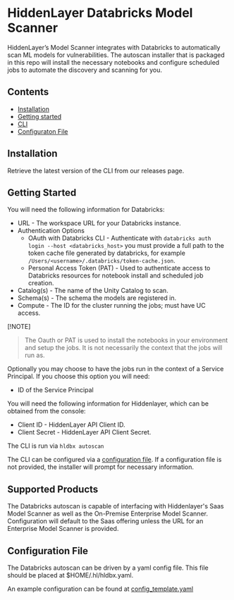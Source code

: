 # HiddenLayer Databricks Model Scanner

HiddenLayer’s Model Scanner integrates with Databricks to automatically scan ML models for vulnerabilities. The autoscan installer that is packaged in this repo will install the necessary notebooks and configure scheduled jobs to automate the discovery and scanning for you.

## Contents

- [Installation](#installation)
- [Getting started](#getting-started)
- [CLI](#cli)
- [Configuraton File](#configuration-file)

## Installation

Retrieve the latest version of the CLI from our releases page.

## Getting Started

You will need the following information for Databricks:
- URL - The workspace URL for your Databricks instance.
- Authentication Options
    - OAuth with Databricks CLI - Authenticate with `databricks auth login --host <databricks_host>` you must provide a full path to the token cache file generated by databricks, for example `/Users/<username>/.databricks/token-cache.json`.
    - Personal Access Token (PAT) - Used to authenticate access to Databricks resources for notebook install and scheduled job creation.
- Catalog(s) - The name of the Unity Catalog to scan.
- Schema(s) - The schema the models are registered in.
- Compute - The ID for the cluster running the jobs; must have UC access.

[!NOTE]
> The Oauth or PAT is used to install the notebooks in your environment and setup the jobs. It is not necessarily the context that the jobs will run as.

Optionally you may choose to have the jobs run in the context of a Service Principal. If you choose this option you will need:
- ID of the Service Principal

You will need the following information for Hiddenlayer, which can be obtained from the console:
- Client ID - HiddenLayer API Client ID.
- Client Secret - HiddenLayer API Client Secret.

The CLI is run via `hldbx autoscan`

The CLI can be configured via a [configuration file](#configuration-file). If a configuration file is not provided, the installer will prompt for necessary information.

## Supported Products

The Databricks autoscan is capable of interfacing with Hiddenlayer's Saas Model Scanner as well as the On-Premise Enterprise Model Scanner. Configuration will default to the Saas offering unless the URL for an Enterprise Model Scanner is provided.

## Configuration File

The Databricks autoscan can be driven by a yaml config file. This file should be placed at $HOME/.hl/hldbx.yaml.

An example configuration can be found at [config_template.yaml](https://github.com/hiddenlayerai/hiddenlayer-databricks-model-scanner/blob/main/config_template.yaml)
